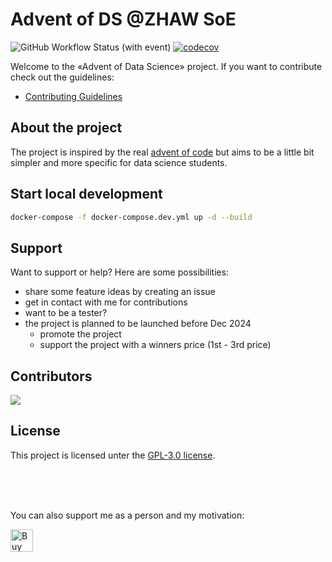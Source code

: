 # Advent of DS @ZHAW SoE

![GitHub Workflow Status (with event)](https://img.shields.io/github/actions/workflow/status/JohnTrunix/advent-of-ds/.github%2Fworkflows%2Fci.yml?logo=github)
[![codecov](https://codecov.io/gh/JohnTrunix/advent-of-ds/graph/badge.svg?token=TVLQ1YBI83)](https://codecov.io/gh/JohnTrunix/advent-of-ds)

Welcome to the «Advent of Data Science» project.
If you want to contribute check out the guidelines:
- [Contributing Guidelines](CONTRIBUTING.md)

## About the project

The project is inspired by the real [advent of code](https://adventofcode.com/) 
but aims to be a little bit simpler and more specific for data science students.

## Start local development

```bash
docker-compose -f docker-compose.dev.yml up -d --build
```

## Support

Want to support or help? Here are some possibilities:

- share some feature ideas by creating an issue
- get in contact with me for contributions
- want to be a tester?
- the project is planned to be launched before Dec 2024
  - promote the project
  - support the project with a winners price (1st - 3rd price)

## Contributors


<a href="https://github.com/JohnTrunix/advent-of-ds/graphs/contributors">
  <img src="https://contrib.rocks/image?repo=JohnTrunix/advent-of-ds&max=36&columns=12&anon=1" />
</a>

## License

This project is licensed unter the [GPL-3.0 license](LICENSE).

<br />
<br />
<br />

You can also support me as a person and my motivation:

<a href='https://ko-fi.com/H2H0DTCU5' target='_blank'><img height='36' style='border:0px;height:36px;' src='https://storage.ko-fi.com/cdn/kofi1.png?v=3' border='0' alt='Buy Me a Coffee at ko-fi.com' /></a>
